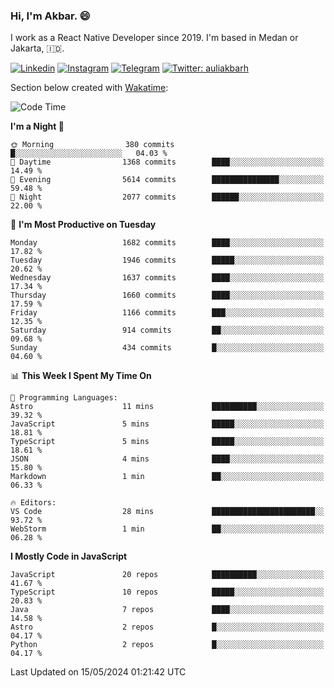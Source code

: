 ### Hi,  I'm Akbar. 😄

I work as a React Native Developer since 2019. I'm based in Medan or Jakarta, :indonesia:. 

<!-- 🔭 Take a look at my [LinkedIn](https://www.linkedin.com/in/aulia-akbar-harahap/) profile. -->

<!-- For now I still don't have a repository to be proud of, but I'm working on it. -->

[![Linkedin](https://img.shields.io/badge/-Aulia%20Akbar%20Harahap-blue?style=flat-square&labelColor=gray&logo=Linkedin&logoColor=white&link=https://www.linkedin.com/in/aulia-akbar-harahap)](https://www.linkedin.com/in/aulia-akbar-harahap)
[![Instagram](https://img.shields.io/badge/-@auliakbarh-orange?style=flat-square&labelColor=gray&logo=Instagram&logoColor=white&link=https://www.instagram.com/auliakbarh)](https://www.instagram.com/auliakbarh)
[![Telegram](https://img.shields.io/badge/-auliakbarh-informational?style=flat-square&labelColor=gray&logo=telegram&logoColor=white&link=https://t.me/auliakbarh)](https://t.me/auliakbarh)
[![Twitter: auliakbarh](https://img.shields.io/twitter/follow/auliakbarh?style=social)](https://twitter.com/auliakbarh)

Section below created with [Wakatime](https://wakatime.com/):
<!--START_SECTION:waka-->
![Code Time](http://img.shields.io/badge/Code%20Time-48%20hrs%2029%20mins-blue)

**I'm a Night 🦉** 

```text
🌞 Morning                380 commits         █░░░░░░░░░░░░░░░░░░░░░░░░   04.03 % 
🌆 Daytime                1368 commits        ████░░░░░░░░░░░░░░░░░░░░░   14.49 % 
🌃 Evening                5614 commits        ███████████████░░░░░░░░░░   59.48 % 
🌙 Night                  2077 commits        ██████░░░░░░░░░░░░░░░░░░░   22.00 % 
```
📅 **I'm Most Productive on Tuesday** 

```text
Monday                   1682 commits        ████░░░░░░░░░░░░░░░░░░░░░   17.82 % 
Tuesday                  1946 commits        █████░░░░░░░░░░░░░░░░░░░░   20.62 % 
Wednesday                1637 commits        ████░░░░░░░░░░░░░░░░░░░░░   17.34 % 
Thursday                 1660 commits        ████░░░░░░░░░░░░░░░░░░░░░   17.59 % 
Friday                   1166 commits        ███░░░░░░░░░░░░░░░░░░░░░░   12.35 % 
Saturday                 914 commits         ██░░░░░░░░░░░░░░░░░░░░░░░   09.68 % 
Sunday                   434 commits         █░░░░░░░░░░░░░░░░░░░░░░░░   04.60 % 
```


📊 **This Week I Spent My Time On** 

```text
💬 Programming Languages: 
Astro                    11 mins             ██████████░░░░░░░░░░░░░░░   39.32 % 
JavaScript               5 mins              █████░░░░░░░░░░░░░░░░░░░░   18.81 % 
TypeScript               5 mins              █████░░░░░░░░░░░░░░░░░░░░   18.61 % 
JSON                     4 mins              ████░░░░░░░░░░░░░░░░░░░░░   15.80 % 
Markdown                 1 min               ██░░░░░░░░░░░░░░░░░░░░░░░   06.33 % 

🔥 Editors: 
VS Code                  28 mins             ███████████████████████░░   93.72 % 
WebStorm                 1 min               ██░░░░░░░░░░░░░░░░░░░░░░░   06.28 % 
```

**I Mostly Code in JavaScript** 

```text
JavaScript               20 repos            ██████████░░░░░░░░░░░░░░░   41.67 % 
TypeScript               10 repos            █████░░░░░░░░░░░░░░░░░░░░   20.83 % 
Java                     7 repos             ████░░░░░░░░░░░░░░░░░░░░░   14.58 % 
Astro                    2 repos             █░░░░░░░░░░░░░░░░░░░░░░░░   04.17 % 
Python                   2 repos             █░░░░░░░░░░░░░░░░░░░░░░░░   04.17 % 
```




 Last Updated on 15/05/2024 01:21:42 UTC
<!--END_SECTION:waka-->


<!--
**auliakbarh/auliakbarh** is a ✨ _special_ ✨ repository because its `README.md` (this file) appears on your GitHub profile.

Here are some ideas to get you started:

- 🔭 I’m currently working on ...
- 🌱 I’m currently learning ...
- 👯 I’m looking to collaborate on ...
- 🤔 I’m looking for help with ...
- 💬 Ask me about ...
- 📫 How to reach me: ...
- 😄 Pronouns: ...
- ⚡ Fun fact: ...
-->
